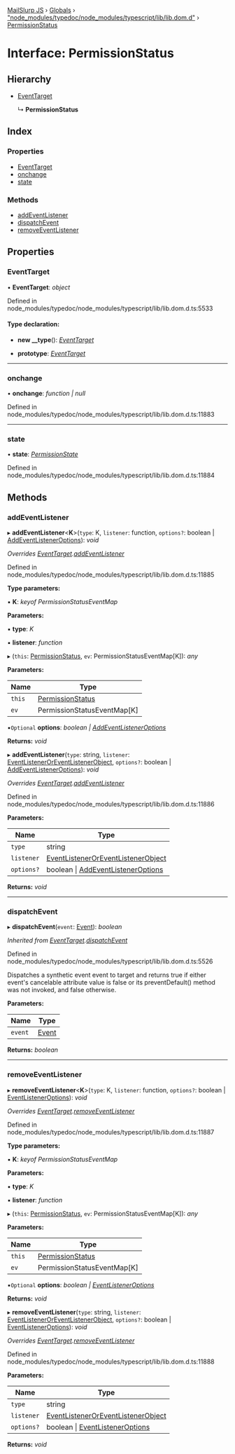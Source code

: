 [MailSlurp JS](../README.md) › [Globals](../globals.md) › ["node_modules/typedoc/node_modules/typescript/lib/lib.dom.d"](../modules/_node_modules_typedoc_node_modules_typescript_lib_lib_dom_d_.md) › [PermissionStatus](_node_modules_typedoc_node_modules_typescript_lib_lib_dom_d_.permissionstatus.md)

# Interface: PermissionStatus

## Hierarchy

* [EventTarget](_node_modules_typedoc_node_modules_typescript_lib_lib_dom_d_.eventtarget.md)

  ↳ **PermissionStatus**

## Index

### Properties

* [EventTarget](_node_modules_typedoc_node_modules_typescript_lib_lib_dom_d_.permissionstatus.md#eventtarget)
* [onchange](_node_modules_typedoc_node_modules_typescript_lib_lib_dom_d_.permissionstatus.md#onchange)
* [state](_node_modules_typedoc_node_modules_typescript_lib_lib_dom_d_.permissionstatus.md#state)

### Methods

* [addEventListener](_node_modules_typedoc_node_modules_typescript_lib_lib_dom_d_.permissionstatus.md#addeventlistener)
* [dispatchEvent](_node_modules_typedoc_node_modules_typescript_lib_lib_dom_d_.permissionstatus.md#dispatchevent)
* [removeEventListener](_node_modules_typedoc_node_modules_typescript_lib_lib_dom_d_.permissionstatus.md#removeeventlistener)

## Properties

###  EventTarget

• **EventTarget**: *object*

Defined in node_modules/typedoc/node_modules/typescript/lib/lib.dom.d.ts:5533

#### Type declaration:

* **new __type**(): *[EventTarget](_node_modules_typedoc_node_modules_typescript_lib_lib_dom_d_.eventtarget.md)*

* **prototype**: *[EventTarget](_node_modules_typedoc_node_modules_typescript_lib_lib_dom_d_.eventtarget.md)*

___

###  onchange

• **onchange**: *function | null*

Defined in node_modules/typedoc/node_modules/typescript/lib/lib.dom.d.ts:11883

___

###  state

• **state**: *[PermissionState](../modules/_node_modules_typedoc_node_modules_typescript_lib_lib_dom_d_.md#permissionstate)*

Defined in node_modules/typedoc/node_modules/typescript/lib/lib.dom.d.ts:11884

## Methods

###  addEventListener

▸ **addEventListener**<**K**>(`type`: K, `listener`: function, `options?`: boolean | [AddEventListenerOptions](_node_modules_typedoc_node_modules_typescript_lib_lib_dom_d_.addeventlisteneroptions.md)): *void*

*Overrides [EventTarget](_node_modules_typedoc_node_modules_typescript_lib_lib_dom_d_.eventtarget.md).[addEventListener](_node_modules_typedoc_node_modules_typescript_lib_lib_dom_d_.eventtarget.md#addeventlistener)*

Defined in node_modules/typedoc/node_modules/typescript/lib/lib.dom.d.ts:11885

**Type parameters:**

▪ **K**: *keyof PermissionStatusEventMap*

**Parameters:**

▪ **type**: *K*

▪ **listener**: *function*

▸ (`this`: [PermissionStatus](_node_modules_typedoc_node_modules_typescript_lib_lib_dom_d_.permissionstatus.md), `ev`: PermissionStatusEventMap[K]): *any*

**Parameters:**

Name | Type |
------ | ------ |
`this` | [PermissionStatus](_node_modules_typedoc_node_modules_typescript_lib_lib_dom_d_.permissionstatus.md) |
`ev` | PermissionStatusEventMap[K] |

▪`Optional`  **options**: *boolean | [AddEventListenerOptions](_node_modules_typedoc_node_modules_typescript_lib_lib_dom_d_.addeventlisteneroptions.md)*

**Returns:** *void*

▸ **addEventListener**(`type`: string, `listener`: [EventListenerOrEventListenerObject](../modules/_node_modules_typedoc_node_modules_typescript_lib_lib_dom_d_.md#eventlisteneroreventlistenerobject), `options?`: boolean | [AddEventListenerOptions](_node_modules_typedoc_node_modules_typescript_lib_lib_dom_d_.addeventlisteneroptions.md)): *void*

*Overrides [EventTarget](_node_modules_typedoc_node_modules_typescript_lib_lib_dom_d_.eventtarget.md).[addEventListener](_node_modules_typedoc_node_modules_typescript_lib_lib_dom_d_.eventtarget.md#addeventlistener)*

Defined in node_modules/typedoc/node_modules/typescript/lib/lib.dom.d.ts:11886

**Parameters:**

Name | Type |
------ | ------ |
`type` | string |
`listener` | [EventListenerOrEventListenerObject](../modules/_node_modules_typedoc_node_modules_typescript_lib_lib_dom_d_.md#eventlisteneroreventlistenerobject) |
`options?` | boolean &#124; [AddEventListenerOptions](_node_modules_typedoc_node_modules_typescript_lib_lib_dom_d_.addeventlisteneroptions.md) |

**Returns:** *void*

___

###  dispatchEvent

▸ **dispatchEvent**(`event`: [Event](_node_modules_typedoc_node_modules_typescript_lib_lib_dom_d_.event.md)): *boolean*

*Inherited from [EventTarget](_node_modules_typedoc_node_modules_typescript_lib_lib_dom_d_.eventtarget.md).[dispatchEvent](_node_modules_typedoc_node_modules_typescript_lib_lib_dom_d_.eventtarget.md#dispatchevent)*

Defined in node_modules/typedoc/node_modules/typescript/lib/lib.dom.d.ts:5526

Dispatches a synthetic event event to target and returns true if either event's cancelable attribute value is false or its preventDefault() method was not invoked, and false otherwise.

**Parameters:**

Name | Type |
------ | ------ |
`event` | [Event](_node_modules_typedoc_node_modules_typescript_lib_lib_dom_d_.event.md) |

**Returns:** *boolean*

___

###  removeEventListener

▸ **removeEventListener**<**K**>(`type`: K, `listener`: function, `options?`: boolean | [EventListenerOptions](_node_modules_typedoc_node_modules_typescript_lib_lib_dom_d_.eventlisteneroptions.md)): *void*

*Overrides [EventTarget](_node_modules_typedoc_node_modules_typescript_lib_lib_dom_d_.eventtarget.md).[removeEventListener](_node_modules_typedoc_node_modules_typescript_lib_lib_dom_d_.eventtarget.md#removeeventlistener)*

Defined in node_modules/typedoc/node_modules/typescript/lib/lib.dom.d.ts:11887

**Type parameters:**

▪ **K**: *keyof PermissionStatusEventMap*

**Parameters:**

▪ **type**: *K*

▪ **listener**: *function*

▸ (`this`: [PermissionStatus](_node_modules_typedoc_node_modules_typescript_lib_lib_dom_d_.permissionstatus.md), `ev`: PermissionStatusEventMap[K]): *any*

**Parameters:**

Name | Type |
------ | ------ |
`this` | [PermissionStatus](_node_modules_typedoc_node_modules_typescript_lib_lib_dom_d_.permissionstatus.md) |
`ev` | PermissionStatusEventMap[K] |

▪`Optional`  **options**: *boolean | [EventListenerOptions](_node_modules_typedoc_node_modules_typescript_lib_lib_dom_d_.eventlisteneroptions.md)*

**Returns:** *void*

▸ **removeEventListener**(`type`: string, `listener`: [EventListenerOrEventListenerObject](../modules/_node_modules_typedoc_node_modules_typescript_lib_lib_dom_d_.md#eventlisteneroreventlistenerobject), `options?`: boolean | [EventListenerOptions](_node_modules_typedoc_node_modules_typescript_lib_lib_dom_d_.eventlisteneroptions.md)): *void*

*Overrides [EventTarget](_node_modules_typedoc_node_modules_typescript_lib_lib_dom_d_.eventtarget.md).[removeEventListener](_node_modules_typedoc_node_modules_typescript_lib_lib_dom_d_.eventtarget.md#removeeventlistener)*

Defined in node_modules/typedoc/node_modules/typescript/lib/lib.dom.d.ts:11888

**Parameters:**

Name | Type |
------ | ------ |
`type` | string |
`listener` | [EventListenerOrEventListenerObject](../modules/_node_modules_typedoc_node_modules_typescript_lib_lib_dom_d_.md#eventlisteneroreventlistenerobject) |
`options?` | boolean &#124; [EventListenerOptions](_node_modules_typedoc_node_modules_typescript_lib_lib_dom_d_.eventlisteneroptions.md) |

**Returns:** *void*
